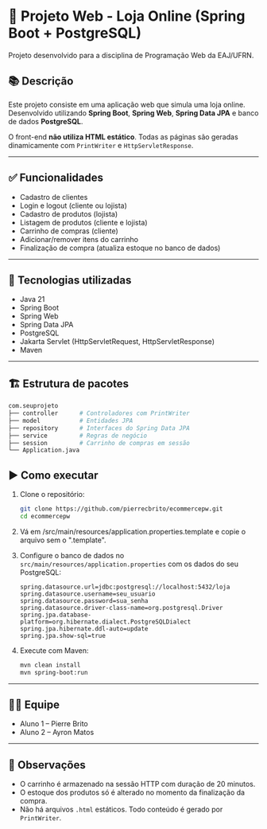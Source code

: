 # 🛒 Projeto Web - Loja Online (Spring Boot + PostgreSQL)

Projeto desenvolvido para a disciplina de Programação Web da EAJ/UFRN.

## 📚 Descrição

Este projeto consiste em uma aplicação web que simula uma loja online. Desenvolvido utilizando **Spring Boot**, **Spring Web**, **Spring Data JPA** e banco de dados **PostgreSQL**.

O front-end **não utiliza HTML estático**. Todas as páginas são geradas dinamicamente com `PrintWriter` e `HttpServletResponse`.

---

## ✅ Funcionalidades

- Cadastro de clientes
- Login e logout (cliente ou lojista)
- Cadastro de produtos (lojista)
- Listagem de produtos (cliente e lojista)
- Carrinho de compras (cliente)
- Adicionar/remover itens do carrinho
- Finalização de compra (atualiza estoque no banco de dados)

---

## 🧰 Tecnologias utilizadas

- Java 21
- Spring Boot
- Spring Web
- Spring Data JPA
- PostgreSQL
- Jakarta Servlet (HttpServletRequest, HttpServletResponse)
- Maven

---

## 🏗️ Estrutura de pacotes

```bash
com.seuprojeto
├── controller      # Controladores com PrintWriter
├── model           # Entidades JPA
├── repository      # Interfaces do Spring Data JPA
├── service         # Regras de negócio
├── session         # Carrinho de compras em sessão
└── Application.java
```

## ▶️ Como executar

1. Clone o repositório:
    ```bash
    git clone https://github.com/pierrecbrito/ecommercepw.git
    cd ecommercepw
    ```
2. Vá em /src/main/resources/application.properties.template e copie o arquivo sem o ".template".

3. Configure o banco de dados no `src/main/resources/application.properties` com os dados do seu PostgreSQL:
    ```properties
    spring.datasource.url=jdbc:postgresql://localhost:5432/loja
    spring.datasource.username=seu_usuario
    spring.datasource.password=sua_senha
    spring.datasource.driver-class-name=org.postgresql.Driver
    spring.jpa.database-platform=org.hibernate.dialect.PostgreSQLDialect
    spring.jpa.hibernate.ddl-auto=update
    spring.jpa.show-sql=true
    ```

4. Execute com Maven:
    ```bash
    mvn clean install
    mvn spring-boot:run
    ```

---

## 👨‍🏫 Equipe

- Aluno 1 – Pierre Brito
- Aluno 2 – Ayron Matos

---

## 📌 Observações

- O carrinho é armazenado na sessão HTTP com duração de 20 minutos.
- O estoque dos produtos só é alterado no momento da finalização da compra.
- Não há arquivos `.html` estáticos. Todo conteúdo é gerado por `PrintWriter`.
